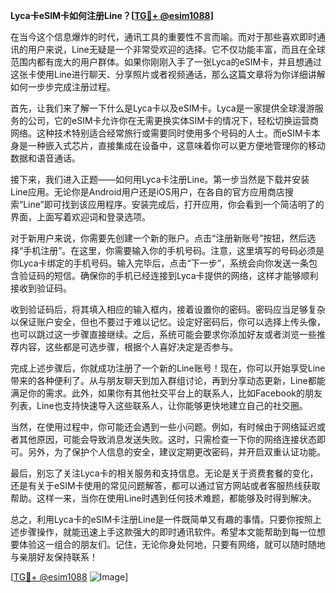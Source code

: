 **Lyca卡eSIM卡如何注册Line？[[TG💪+ @esim1088](https://t.me/s/esim1088)]**

在当今这个信息爆炸的时代，通讯工具的重要性不言而喻。而对于那些喜欢即时通讯的用户来说，Line无疑是一个非常受欢迎的选择。它不仅功能丰富，而且在全球范围内都有庞大的用户群体。如果你刚刚入手了一张Lyca的eSIM卡，并且想通过这张卡使用Line进行聊天、分享照片或者视频通话，那么这篇文章将为你详细讲解如何一步步完成注册过程。

首先，让我们来了解一下什么是Lyca卡以及eSIM卡。Lyca是一家提供全球漫游服务的公司，它的eSIM卡允许你在无需更换实体SIM卡的情况下，轻松切换运营商网络。这种技术特别适合经常旅行或需要同时使用多个号码的人士。而eSIM卡本身是一种嵌入式芯片，直接集成在设备中，这意味着你可以更方便地管理你的移动数据和语音通话。

接下来，我们进入正题——如何用Lyca卡注册Line。第一步当然是下载并安装Line应用。无论你是Android用户还是iOS用户，在各自的官方应用商店搜索“Line”即可找到该应用程序。安装完成后，打开应用，你会看到一个简洁明了的界面，上面写着欢迎词和登录选项。

对于新用户来说，你需要先创建一个新的账户。点击“注册新账号”按钮，然后选择“手机注册”。在这里，你需要输入你的手机号码。注意，这里填写的号码必须是你Lyca卡绑定的手机号码。输入完毕后，点击“下一步”，系统会向你发送一条包含验证码的短信。确保你的手机已经连接到Lyca卡提供的网络，这样才能够顺利接收到验证码。

收到验证码后，将其填入相应的输入框内，接着设置你的密码。密码应当足够复杂以保证账户安全，但也不要过于难以记忆。设定好密码后，你可以选择上传头像，也可以跳过这一步骤直接继续。之后，系统可能会要求你添加好友或者浏览一些推荐内容，这些都是可选步骤，根据个人喜好决定是否参与。

完成上述步骤后，你就成功注册了一个新的Line账号！现在，你可以开始享受Line带来的各种便利了。从与朋友聊天到加入群组讨论，再到分享动态更新，Line都能满足你的需求。此外，如果你有其他社交平台上的联系人，比如Facebook的朋友列表，Line也支持快速导入这些联系人，让你能够更快地建立自己的社交圈。

当然，在使用过程中，你可能还会遇到一些小问题。例如，有时候由于网络延迟或者其他原因，可能会导致消息发送失败。这时，只需检查一下你的网络连接状态即可。另外，为了保护个人信息的安全，建议定期更改密码，并开启双重认证功能。

最后，别忘了关注Lyca卡的相关服务和支持信息。无论是关于资费套餐的变化，还是有关于eSIM卡使用的常见问题解答，都可以通过官方网站或者客服热线获取帮助。这样一来，当你在使用Line时遇到任何技术难题，都能够及时得到解决。

总之，利用Lyca卡的eSIM卡注册Line是一件既简单又有趣的事情。只要你按照上述步骤操作，就能迅速上手这款强大的即时通讯软件。希望本文能帮助到每一位想要体验这一组合的朋友们。记住，无论你身处何地，只要有网络，就可以随时随地与亲朋好友保持联系！

[[TG💪+ @esim1088](https://t.me/s/esim1088) ![Image](https://i.postimg.cc/4NQfJmqS/Snipaste-2025-05-13-00-14-12.png)]